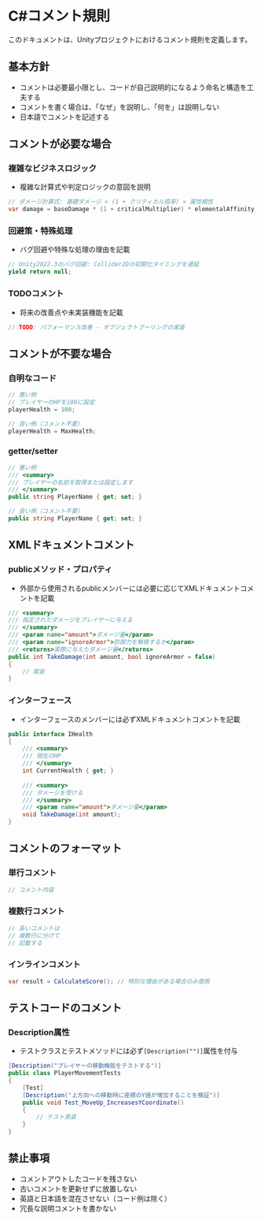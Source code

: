 # C#コメント規則

このドキュメントは、Unityプロジェクトにおけるコメント規則を定義します。

## 基本方針

- コメントは必要最小限とし、コードが自己説明的になるよう命名と構造を工夫する
- コメントを書く場合は、「なぜ」を説明し、「何を」は説明しない
- 日本語でコメントを記述する

## コメントが必要な場合

### 複雑なビジネスロジック
- 複雑な計算式や判定ロジックの意図を説明
```csharp
// ダメージ計算式: 基礎ダメージ × (1 + クリティカル倍率) × 属性相性
var damage = baseDamage * (1 + criticalMultiplier) * elementalAffinity;
```

### 回避策・特殊処理
- バグ回避や特殊な処理の理由を記載
```csharp
// Unity2022.3のバグ回避: Collider2Dの初期化タイミングを遅延
yield return null;
```

### TODOコメント
- 将来の改善点や未実装機能を記載
```csharp
// TODO: パフォーマンス改善 - オブジェクトプーリングの実装
```

## コメントが不要な場合

### 自明なコード
```csharp
// 悪い例
// プレイヤーのHPを100に設定
playerHealth = 100;

// 良い例（コメント不要）
playerHealth = MaxHealth;
```

### getter/setter
```csharp
// 悪い例
/// <summary>
/// プレイヤーの名前を取得または設定します
/// </summary>
public string PlayerName { get; set; }

// 良い例（コメント不要）
public string PlayerName { get; set; }
```

## XMLドキュメントコメント

### publicメソッド・プロパティ
- 外部から使用されるpublicメンバーには必要に応じてXMLドキュメントコメントを記載
```csharp
/// <summary>
/// 指定されたダメージをプレイヤーに与える
/// </summary>
/// <param name="amount">ダメージ量</param>
/// <param name="ignoreArmor">防御力を無視するか</param>
/// <returns>実際に与えたダメージ量</returns>
public int TakeDamage(int amount, bool ignoreArmor = false)
{
    // 実装
}
```

### インターフェース
- インターフェースのメンバーには必ずXMLドキュメントコメントを記載
```csharp
public interface IHealth
{
    /// <summary>
    /// 現在のHP
    /// </summary>
    int CurrentHealth { get; }
    
    /// <summary>
    /// ダメージを受ける
    /// </summary>
    /// <param name="amount">ダメージ量</param>
    void TakeDamage(int amount);
}
```

## コメントのフォーマット

### 単行コメント
```csharp
// コメント内容
```

### 複数行コメント
```csharp
// 長いコメントは
// 複数行に分けて
// 記載する
```

### インラインコメント
```csharp
var result = CalculateScore(); // 特別な理由がある場合のみ使用
```

## テストコードのコメント

### Description属性
- テストクラスとテストメソッドには必ず`[Description("")]`属性を付与
```csharp
[Description("プレイヤーの移動機能をテストする")]
public class PlayerMovementTests
{
    [Test]
    [Description("上方向への移動時に座標のY値が増加することを検証")]
    public void Test_MoveUp_IncreasesYCoordinate()
    {
        // テスト実装
    }
}
```

## 禁止事項

- コメントアウトしたコードを残さない
- 古いコメントを更新せずに放置しない
- 英語と日本語を混在させない（コード例は除く）
- 冗長な説明コメントを書かない